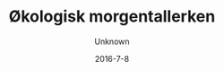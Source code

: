 ---
title: 'Økologisk morgentallerken'
description: 'Friskbagt fuldkornsbolle, smør, ost, italiensk spegepølse, græsk yoghurt med hjemmelavet honningristet mysli, frisk frugt og blødkogt æg'
image: 8b7539ae98cb44aa0cbe099fd4f14ab36642b596
price: '60'
size: '1'
color: '#ffffff'
category: breakfast
meta:
    id: 907a5832df61e6a22e34f92caa70da87b2a564c6
    parentId: f20f57fa9c3d8bff0902cfb33f350091a3a48d51
    language: da
date: '2016-7-8'
author: Unknown
---